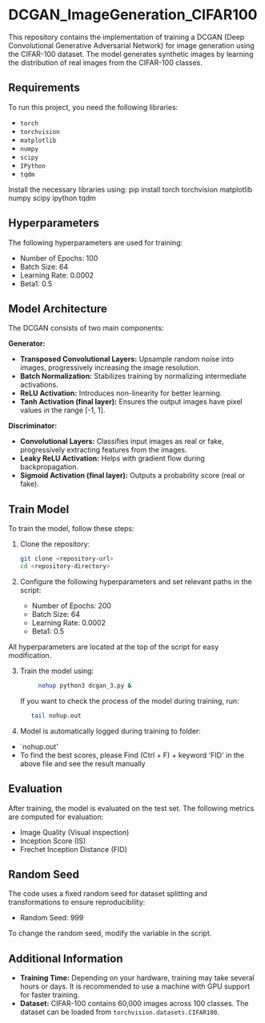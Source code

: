 # DCGAN_ImageGeneration_CIFAR100

This repository contains the implementation of training a DCGAN (Deep Convolutional Generative Adversarial Network) for image generation using the CIFAR-100 dataset. The model generates synthetic images by learning the distribution of real images from the CIFAR-100 classes.

## Requirements

To run this project, you need the following libraries:

- `torch`
- `torchvision`
- `matplotlib`
- `numpy`
- `scipy`
- `IPython`
- `tqdm`

Install the necessary libraries using:
pip install torch torchvision matplotlib numpy scipy ipython tqdm
## Hyperparameters

The following hyperparameters are used for training:

- Number of Epochs: 100
- Batch Size: 64
- Learning Rate: 0.0002
- Beta1: 0.5

## Model Architecture

The DCGAN consists of two main components:

**Generator:**
- **Transposed Convolutional Layers:** Upsample random noise into images, progressively increasing the image resolution.
- **Batch Normalization:** Stabilizes training by normalizing intermediate activations.
- **ReLU Activation:** Introduces non-linearity for better learning.
- **Tanh Activation (final layer):** Ensures the output images have pixel values in the range [-1, 1].

**Discriminator:**
- **Convolutional Layers:** Classifies input images as real or fake, progressively extracting features from the images.
- **Leaky ReLU Activation:** Helps with gradient flow during backpropagation.
- **Sigmoid Activation (final layer):** Outputs a probability score (real or fake).

## Train Model

To train the model, follow these steps:

1. Clone the repository:
    ```bash
    git clone <repository-url>
    cd <repository-directory>
    ```

2. Configure the following hyperparameters and set relevant paths in the script:

    - Number of Epochs: 200  
    - Batch Size: 64
    - Learning Rate: 0.0002  
    - Beta1: 0.5  

  All hyperparameters are located at the top of the script for easy modification.
  
3. Train the model using:
   ```bash
        nohup python3 dcgan_3.py &
    ```

    If you want to check the process of the model during training, run:
    ```bash
       tail nohup.out
    ```
   
5. Model is automatically logged during training to folder:
- `nohup.out'
- To find the best scores, please Find (Ctrl + F) + keyword 'FID' in the above file and see the result manually
  
## Evaluation

After training, the model is evaluated on the test set. The following metrics are computed for evaluation:

- Image Quality (Visual inspection)
- Inception Score (IS)
- Frechet Inception Distance (FID)

## Random Seed

The code uses a fixed random seed for dataset splitting and transformations to ensure reproducibility:

- Random Seed: 999

To change the random seed, modify the variable in the script.

## Additional Information

- **Training Time:** Depending on your hardware, training may take several hours or days. It is recommended to use a machine with GPU support for faster training.
- **Dataset:** CIFAR-100 contains 60,000 images across 100 classes. The dataset can be loaded from `torchvision.datasets.CIFAR100`.
